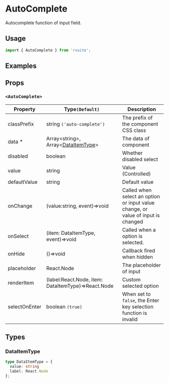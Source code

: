 # AutoComplete

Autocomplete function of input field.

## Usage

```js
import { AutoComplete } from 'rsuite';
```

## Examples

<!--{demo}-->

## Props

### `<AutoComplete>`

| Property      | Type`(Default)`                                                 | Description                                                                      |
| ------------- | --------------------------------------------------------------- | -------------------------------------------------------------------------------- |
| classPrefix   | string `('auto-complete')`                                      | The prefix of the component CSS class                                            |
| data \*       | Array&lt;string&gt;, Array&lt;[DataItemType](#DataItemType)&gt; | The data of component                                                            |
| disabled      | boolean                                                         | Whether disabled select                                                          |
| value         | string                                                          | Value (Controlled)                                                               |
| defaultValue  | string                                                          | Default value                                                                    |
| onChange      | (value:string, event)=>void                                     | Called when select an option or input value change, or value of input is changed |
| onSelect      | (item: DataItemType, event)=>void                               | Called when a option is selected.                                                |
| onHide        | ()=>void                                                        | Callback fired when hidden                                                       |
| placeholder   | React.Node                                                      | The placeholder of input                                                         |
| renderItem    | (label:React.Node, item: DataItemType)=>React.Node              | Custom selected option                                                           |
| selectOnEnter | boolean `(true)`                                                | When set to `false`, the Enter key selection function is invalid                 |

## Types

### DataItemType

```ts
type DataItemType = {
  value: string
  label: React.Node
};
```
